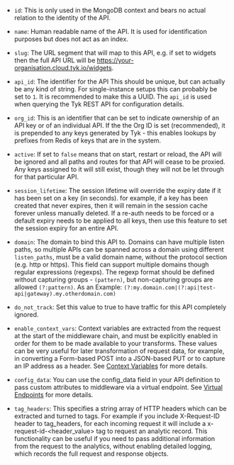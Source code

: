 

*   `id`: This is only used in the MongoDB context and bears no actual relation to the identity of the API.

*   `name`: Human readable name of the API. It is used for identification purposes but does not act as an index.

*   `slug`: The URL segment that will map to this API, e.g. if set to widgets then the full API URL will be https://your-organisation.cloud.tyk.io/widgets.

*   `api_id`: The identifier for the API This should be unique, but can actually be any kind of string. For single-instance setups this can probably be set to `1`. It is recommended to make this a UUID. The `api_id` is used when querying the Tyk REST API for configuration details.

*   `org_id`: This is an identifier that can be set to indicate ownership of an API key or of an individual API. If the the Org ID is set (recommended), it is prepended to any keys generated by Tyk - this enables lookups by prefixes from Redis of keys that are in the system.

*   `active`: If set to `false` means that on start, restart or reload, the API will be ignored and all paths and routes for that API will cease to be proxied. Any keys assigned to it will still exist, though they will not be let through for that particular API.

*   `session_lifetime`: The session lifetime will override the expiry date if it has been set on a key (in seconds). for example, if a key has been created that never expires, then it will remain in the session cache forever unless manually deleted. If a re-auth needs to be forced or a default expiry needs to be applied to all keys, then use this feature to set the session expiry for an entire API.

* `domain`: The domain to bind this API to. Domains can have multiple listen paths, so multiple APIs can be spanned across a domain using different `listen_paths`, must be a valid domain name, without the protocol section (e.g. http or https). This field can support multiple domains though regular expressions (regexps). The regexp format should be defined without capturing groups - `(pattern)`, but non-capturing groups are allowed `(?:pattern)`. As an Example: 
`(?:my.domain.com|(?:api|test-api|gateway).my.otherdomain.com)`

* `do_not_track`: Set this value to true to have traffic for this API completely ignored.

* `enable_context_vars`: Context variables are extracted from the request at the start of the middleware chain, and must be explicitly enabled in order for them to be made available to your transforms. These values can be very useful for later transformation of request data, for example, in converting a Form-based POST into a JSON-based PUT or to capture an IP address as a header. See [Context Variables](https://tyk.io/docs/concepts/context-variables/) for more details.

* `config_data`: You can use the config_data field in your API definition to pass custom attributes to middleware via a virtual endpoint. See [Virtual Endpoints](https://tyk.io/docs/compose-apis/virtual-endpoints/) for more details.

* `tag_headers`: This specifies a string array of HTTP headers which can be extracted and turned to tags. For example if you include X-Request-ID header to tag_headers, for each incoming request it will include a x-request-id-<header_value> tag to request an analytic record. This functionality can be useful if you need to pass additional information from the request to the analytics, without enabling detailed logging, which records the full request and response objects.



